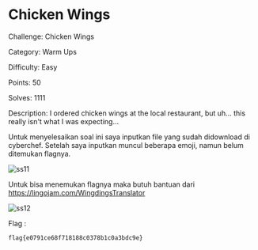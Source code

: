 # Chicken Wings

Challenge: Chicken Wings

Category: Warm Ups

Difficulty: Easy

Points: 50

Solves: 1111

Description: I ordered chicken wings at the local restaurant, but uh... this really isn't what I was expecting...

Untuk menyelesaikan soal ini saya inputkan file yang sudah didownload di cyberchef. Setelah saya inputkan muncul beberapa emoji, namun belum ditemukan flagnya.

![ss11](https://user-images.githubusercontent.com/73151978/112440671-2e2c0f80-8d7d-11eb-9469-87d5330077f5.PNG)

Untuk bisa menemukan flagnya maka butuh bantuan dari https://lingojam.com/WingdingsTranslator

![ss12](https://user-images.githubusercontent.com/73151978/112440685-308e6980-8d7d-11eb-897c-5a245247f247.PNG)

Flag :
```
flag{e0791ce68f718188c0378b1c0a3bdc9e}
```

